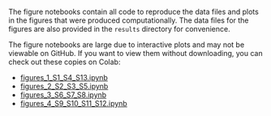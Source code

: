 The figure notebooks contain all code to reproduce the data files and plots
in the figures that were produced computationally. The data files for the 
figures are also provided in the `results` directory for convenience.

The figure notebooks are large due to interactive plots and may not be viewable
on GitHub. If you want to view them without downloading, you can check out these
copies on Colab:
* [figures_1_S1_S4_S13.ipynb](https://colab.research.google.com/drive/17QAKv74C6uX78Mo8pFMNVDBkPgz5J9R_?usp=sharing)
* [figures_2_S2_S3_S5.ipynb](https://colab.research.google.com/drive/1jow6x2fB1612bK6kPRDBNkbPSBJRXKHB?usp=sharing)
* [figures_3_S6_S7_S8.ipynb](https://colab.research.google.com/drive/1i__DTmPCY77xRam9EPC_RNExCs9e-4S-?usp=sharing)
* [figures_4_S9_S10_S11_S12.ipynb](https://colab.research.google.com/drive/17fLKFcO5usQjkmzasnIelOyHarrF8HQ8?usp=sharing)
